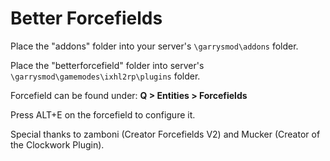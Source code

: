 # Better Forcefields

Place the "addons" folder into your server's `\garrysmod\addons` folder.

Place the "betterforcefield" folder into server's `\garrysmod\gamemodes\ixhl2rp\plugins` folder.

Forcefield can be found under:
**Q > Entities > Forcefields**

Press ALT+E on the forcefield to configure it.

Special thanks to zamboni (Creator Forcefields V2) and Mucker (Creator of the Clockwork Plugin).
